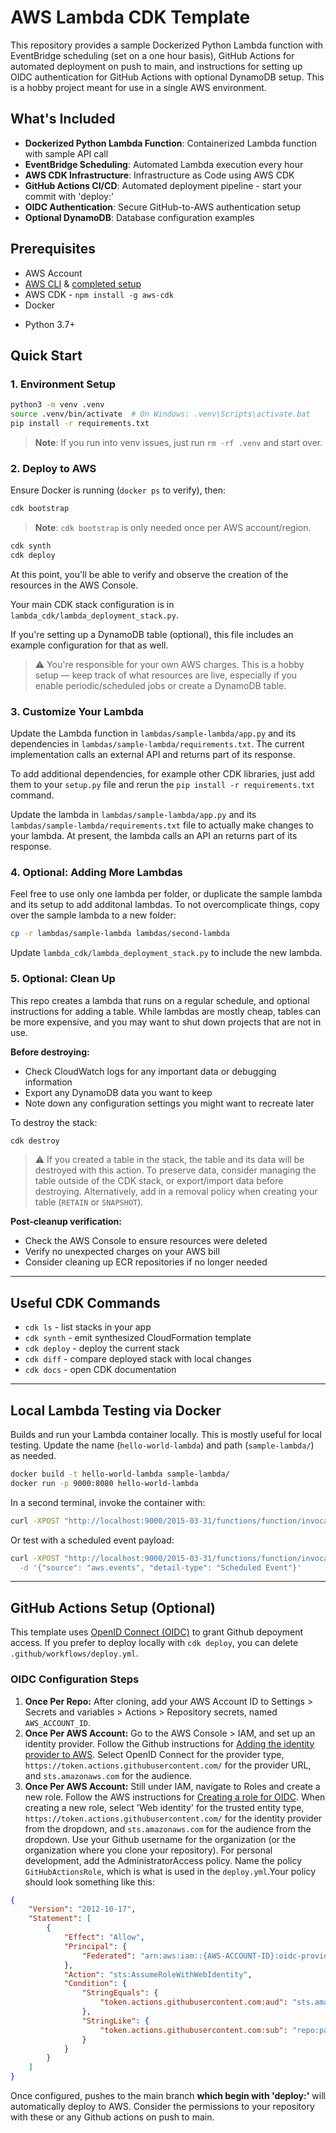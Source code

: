 # AWS Lambda CDK Template

This repository provides a sample Dockerized Python Lambda function with EventBridge scheduling (set on a one hour basis), GitHub Actions for automated deployment on push to main, and instructions for setting up OIDC authentication for GitHub Actions with optional DynamoDB setup. This is a hobby project meant for use in a single AWS environment.

## What's Included

- **Dockerized Python Lambda Function**: Containerized Lambda function with sample API call
- **EventBridge Scheduling**: Automated Lambda execution every hour
- **AWS CDK Infrastructure**: Infrastructure as Code using AWS CDK
- **GitHub Actions CI/CD**: Automated deployment pipeline - start your commit with 'deploy:'
- **OIDC Authentication**: Secure GitHub-to-AWS authentication setup
- **Optional DynamoDB**: Database configuration examples

## Prerequisites 

* AWS Account
* [AWS CLI](https://docs.aws.amazon.com/cli/latest/userguide/getting-started-install.html) & [completed setup](https://docs.aws.amazon.com/cli/latest/userguide/getting-started-quickstart.html)
* AWS CDK - `npm install -g aws-cdk`
* Docker
- Python 3.7+

## Quick Start

### 1. Environment Setup

```bash
python3 -m venv .venv
source .venv/bin/activate  # On Windows: .venv\Scripts\activate.bat
pip install -r requirements.txt
```

> **Note**: If you run into venv issues, just run `rm -rf .venv` and start over.

### 2. Deploy to AWS

Ensure Docker is running (`docker ps` to verify), then:

```bash
cdk bootstrap
```

> **Note**: `cdk bootstrap` is only needed once per AWS account/region.

```bash
cdk synth
cdk deploy
```
At this point, you'll be able to verify and observe the creation of the resources in the AWS Console. 

Your main CDK stack configuration is in `lambda_cdk/lambda_deployment_stack.py`.

If you're setting up a DynamoDB table (optional), this file includes an example configuration for that as well.

> ⚠️ You're responsible for your own AWS charges. This is a hobby setup — keep track of what resources are live, especially if you enable periodic/scheduled jobs or create a DynamoDB table.

### 3. Customize Your Lambda

Update the Lambda function in `lambdas/sample-lambda/app.py` and its dependencies in `lambdas/sample-lambda/requirements.txt`. The current implementation calls an external API and returns part of its response.

To add additional dependencies, for example other CDK libraries, just add them to your `setup.py` file and rerun the `pip install -r requirements.txt` command.

Update the lambda in `lambdas/sample-lambda/app.py` and its `lambdas/sample-lambda/requirements.txt` file to actually make changes to your lambda. At present, the lambda calls an API an returns part of its response. 
### 4. Optional: Adding More Lambdas

Feel free to use only one lambda per folder, or duplicate the sample lambda and its setup to add additonal lambdas. To not overcomplicate things, copy over the sample lambda to a new folder:

```bash
cp -r lambdas/sample-lambda lambdas/second-lambda
```

Update `lambda_cdk/lambda_deployment_stack.py` to include the new lambda.

### 5. Optional: Clean Up

This repo creates a lambda that runs on a regular schedule, and optional instructions for adding a table. While lambdas are mostly cheap, tables can be more expensive, and you may want to shut down projects that are not in use. 

**Before destroying:**
- Check CloudWatch logs for any important data or debugging information
- Export any DynamoDB data you want to keep
- Note down any configuration settings you might want to recreate later

To destroy the stack:
```bash
cdk destroy
```
> ⚠️ If you created a table in the stack, the table and its data will be destroyed with this action. To preserve data, consider managing the table outside of the CDK stack, or export/import data before destroying. Alternatively, add in a removal policy when creating your table (`RETAIN` or `SNAPSHOT`).

**Post-cleanup verification:**
- Check the AWS Console to ensure resources were deleted
- Verify no unexpected charges on your AWS bill
- Consider cleaning up ECR repositories if no longer needed
---

## Useful CDK Commands

* `cdk ls` - list stacks in your app
* `cdk synth` - emit synthesized CloudFormation template
* `cdk deploy` - deploy the current stack
* `cdk diff` - compare deployed stack with local changes
* `cdk docs` - open CDK documentation

---
## Local Lambda Testing via Docker

Builds and run your Lambda container locally. This is mostly useful for local testing.
Update the name (`hello-world-lambda`) and path (`sample-lambda/`) as needed.

```bash
docker build -t hello-world-lambda sample-lambda/
docker run -p 9000:8080 hello-world-lambda
```

In a second terminal, invoke the container with:

```bash
curl -XPOST "http://localhost:9000/2015-03-31/functions/function/invocations" -d '{}'
```

Or test with a scheduled event payload:

```bash
curl -XPOST "http://localhost:9000/2015-03-31/functions/function/invocations" \
  -d '{"source": "aws.events", "detail-type": "Scheduled Event"}'
```
---
## GitHub Actions Setup (Optional)
This template uses [OpenID Connect (OIDC)](https://docs.github.com/en/actions/concepts/security/openid-connect) to grant Github depoyment access. If you prefer to deploy locally with `cdk deploy`, you can delete `.github/workflows/deploy.yml`.
### OIDC Configuration Steps
1. **Once Per Repo:** After cloning, add your AWS Account ID to Settings > Secrets and variables > Actions > Repository secrets, named `AWS_ACCOUNT_ID`. 
2. **Once Per AWS Account:** Go to the AWS Console > IAM, and set up an identity provider. Follow the Github instructions for [Adding the identity provider to AWS](https://docs.github.com/en/actions/how-tos/security-for-github-actions/security-hardening-your-deployments/configuring-openid-connect-in-amazon-web-services#adding-the-identity-provider-to-aws). Select OpenID Connect for the provider type, `https://token.actions.githubusercontent.com/` for the provider URL, and `sts.amazonaws.com` for the audience.
3. **Once Per AWS Account:** Still under IAM, navigate to Roles and create a new role. Follow the AWS instructions for [Creating a role for OIDC](https://docs.aws.amazon.com/IAM/latest/UserGuide/id_roles_create_for-idp_oidc.html#idp_oidc_Create). When creating a new role, select 'Web identity' for the trusted entity type,  `https://token.actions.githubusercontent.com/` for the identity provider from the dropdown, and `sts.amazonaws.com` for the audience from the dropdown. Use your Github username for the organization (or the organization where you clone your repository). For personal development, add the AdministratorAccess policy. Name the policy `GitHubActionsRole`, which is what is used in the `deploy.yml`.Your policy should look something like this:
```json
{
    "Version": "2012-10-17",
    "Statement": [
        {
            "Effect": "Allow",
            "Principal": {
                "Federated": "arn:aws:iam::{AWS-ACCOUNT-ID}:oidc-provider/token.actions.githubusercontent.com"
            },
            "Action": "sts:AssumeRoleWithWebIdentity",
            "Condition": {
                "StringEquals": {
                    "token.actions.githubusercontent.com:aud": "sts.amazonaws.com"
                },
                "StringLike": {
                    "token.actions.githubusercontent.com:sub": "repo:pagorska/*"
                }
            }
        }
    ]
}
```
Once configured, pushes to the main branch **which begin with 'deploy:'** will automatically deploy to AWS. Consider the permissions to your repository with these or any Github actions on push to main.